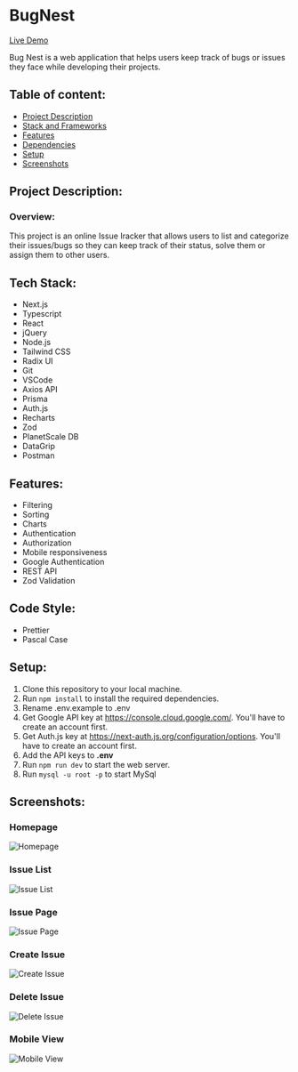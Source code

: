 # BugNest

[Live Demo](https://bug-nest.vercel.app/)

Bug Nest is a web application that helps users keep track of bugs or issues they face while developing their projects.

## Table of content:

- [Project Description](#project-description)
- [Stack and Frameworks](#tech-stack)
- [Features](#features)
- [Dependencies](#dependencies)
- [Setup](#setup)
- [Screenshots](#screenshots)

## Project Description:

### Overview:

This project is an online Issue Iracker that allows users to list and categorize their issues/bugs so they can keep track of their status, solve them or assign them to other users.

## Tech Stack:

- Next.js
- Typescript
- React
- jQuery
- Node.js
- Tailwind CSS
- Radix UI
- Git
- VSCode
- Axios API
- Prisma
- Auth.js
- Recharts
- Zod
- PlanetScale DB
- DataGrip
- Postman

## Features:

- Filtering
- Sorting
- Charts
- Authentication
- Authorization
- Mobile responsiveness
- Google Authentication
- REST API
- Zod Validation

## Code Style:

- Prettier
- Pascal Case

## Setup:

1. Clone this repository to your local machine.
2. Run `npm install` to install the required dependencies.
3. Rename .env.example to .env
4. Get Google API key at https://console.cloud.google.com/. You'll have to create an account first.
5. Get Auth.js key at https://next-auth.js.org/configuration/options. You'll have to create an account first.
6. Add the API keys to **.env**
7. Run `npm run dev` to start the web server.
8. Run `mysql -u root -p` to start MySql

## Screenshots:

### Homepage

![Homepage](public/assests/homepage.png)

### Issue List

![Issue List](public/assests/issue-list.png)

### Issue Page

![Issue Page](public/assests/issue-page.png)

### Create Issue

![Create Issue](public/assests/create-issue.png)

### Delete Issue

![Delete Issue](public/assests/delete-issue.png)

### Mobile View

![Mobile View](public/assests/mobile-view.png)

